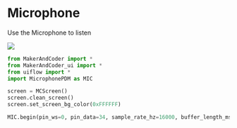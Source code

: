 # Microphone

Use the Microphone to listen

<img class="blockly_svg" src="https://makerandcoder.com/MCLab/blockly/hardwares/microphone/uiflow_block_microphone_init.svg"> 

```python
from MakerAndCoder import *
from MakerAndCoder_ui import *
from uiflow import *
import MicrophonePDM as MIC

screen = MCScreen()
screen.clean_screen()
screen.set_screen_bg_color(0xFFFFFF)

MIC.begin(pin_ws=0, pin_data=34, sample_rate_hz=16000, buffer_length_ms=1000, block_length_ms=100)
```
